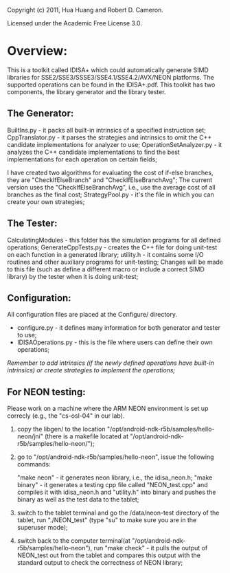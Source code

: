 Copyright (c) 2011, Hua Huang and Robert D. Cameron.

Licensed under the Academic Free License 3.0. 

# Overview:
This is a toolkit called IDISA+ which could automatically generate SIMD libraries
for SSE2/SSE3/SSSE3/SSE4.1/SSE4.2/AVX/NEON platforms. The supported operations can be found in the IDISA+.pdf.
This toolkit has two components, the library generator and the library tester.

## The Generator:
BuiltIns.py - it packs all built-in intrinsics of a specified instruction set;
CppTranslator.py - it parses the strategies and intrinsics to omit the C++ candidate implementations for analyzer to use;
OperationSetAnalyzer.py - it analyzes the C++ candidate implementations to find the best implementations for each operation on certain fields;      

I have created two algorithms for evaluating the cost of if-else branches, they are "CheckIfElseBranch" and "CheckIfElseBranchAvg";
The current version uses the "CheckIfElseBranchAvg", i.e., use the average cost of all branches as the final cost;
StrategyPool.py - it's the file in which you can create your own strategies;

## The Tester:
CalculatingModules - this folder has the simulation programs for all defined operations;
GenerateCppTests.py - creates the C++ file for doing unit-test on each function in a generated library;
utility.h - it contains some I/O routines and other auxiliary programs for unit-testing;
			Changes will be made to this file (such as define a different macro or include a correct SIMD library) by the tester when it is doing unit-test;

## Configuration:
All configuration files are placed at the Configure/ directory.
* configure.py - it defines many information for both generator and tester to use;
* IDISAOperations.py - this is the file where users can define their own operations;

*Remember to add intrinsics (if the newly defined operations have built-in intrinsics) or create strategies to implement the operations;*


## For NEON testing:
Please work on a machine where the ARM NEON environment is set up correcly (e.g., the "cs-osl-04" in our lab).

1. copy the libgen/ to the location "/opt/android-ndk-r5b/samples/hello-neon/jni" (there is a makefile located at "/opt/android-ndk-r5b/samples/hello-neon/");

2. go to "/opt/android-ndk-r5b/samples/hello-neon", issue the following commands:

   "make neon" - it generates neon library, i.e., the idisa_neon.h;
   "make binary" - it generates a testing cpp file called "NEON_test.cpp" and compiles it with idisa_neon.h and "utility.h" into binary and
   				   pushes the binary as well as the test data to the tablet;

3. switch to the tablet terminal and go the /data/neon-test directory of the tablet, run "./NEON_test" (type "su" to make sure you are in the superuser mode);

4. switch back to the computer terminal(at "/opt/android-ndk-r5b/samples/hello-neon"), run
   "make check" - it pulls the output of NEON_test out from the tablet and compares this output with the standard output to check the correctness of NEON library;

